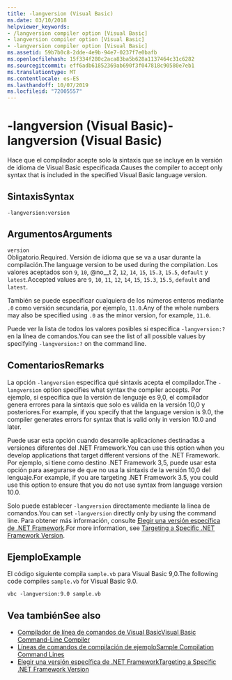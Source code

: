 ```yaml
---
title: -langversion (Visual Basic)
ms.date: 03/10/2018
helpviewer_keywords:
- /langversion compiler option [Visual Basic]
- langversion compiler option [Visual Basic]
- -langversion compiler option [Visual Basic]
ms.assetid: 59b7b0c8-2dde-4e9b-94e7-0237f7e0bafb
ms.openlocfilehash: 15f334f280c2aca83ba5b628a1137464c31c6282
ms.sourcegitcommit: eff6adb61852369ab690f3f047818c90580e7eb1
ms.translationtype: MT
ms.contentlocale: es-ES
ms.lasthandoff: 10/07/2019
ms.locfileid: "72005557"
---
```

# <a name="-langversion-visual-basic"></a><span data-ttu-id="2e7d0-102">-langversion (Visual Basic)</span><span class="sxs-lookup"><span data-stu-id="2e7d0-102">-langversion (Visual Basic)</span></span>
<span data-ttu-id="2e7d0-103">Hace que el compilador acepte solo la sintaxis que se incluye en la versión de idioma de Visual Basic especificada.</span><span class="sxs-lookup"><span data-stu-id="2e7d0-103">Causes the compiler to accept only syntax that is included in the specified Visual Basic language version.</span></span>  
  
## <a name="syntax"></a><span data-ttu-id="2e7d0-104">Sintaxis</span><span class="sxs-lookup"><span data-stu-id="2e7d0-104">Syntax</span></span>  
  
```console  
-langversion:version  
```  
  
## <a name="arguments"></a><span data-ttu-id="2e7d0-105">Argumentos</span><span class="sxs-lookup"><span data-stu-id="2e7d0-105">Arguments</span></span>  
 `version`  
 <span data-ttu-id="2e7d0-106">Obligatorio.</span><span class="sxs-lookup"><span data-stu-id="2e7d0-106">Required.</span></span> <span data-ttu-id="2e7d0-107">Versión de idioma que se va a usar durante la compilación.</span><span class="sxs-lookup"><span data-stu-id="2e7d0-107">The language version to be used during the compilation.</span></span> <span data-ttu-id="2e7d0-108">Los valores aceptados son `9`, `10`, @no__t 2, `12`, `14`, `15`, `15.3`, `15.5`, `default` y `latest`.</span><span class="sxs-lookup"><span data-stu-id="2e7d0-108">Accepted values are `9`, `10`, `11`, `12`, `14`, `15`, `15.3`, `15.5`, `default` and `latest`.</span></span>

 <span data-ttu-id="2e7d0-109">También se puede especificar cualquiera de los números enteros mediante `.0` como versión secundaria, por ejemplo, `11.0`.</span><span class="sxs-lookup"><span data-stu-id="2e7d0-109">Any of the whole numbers may also be specified using `.0` as the minor version, for example, `11.0`.</span></span>

 <span data-ttu-id="2e7d0-110">Puede ver la lista de todos los valores posibles si especifica `-langversion:?` en la línea de comandos.</span><span class="sxs-lookup"><span data-stu-id="2e7d0-110">You can see the list of all possible values by specifying `-langversion:?` on the command line.</span></span>  
  
## <a name="remarks"></a><span data-ttu-id="2e7d0-111">Comentarios</span><span class="sxs-lookup"><span data-stu-id="2e7d0-111">Remarks</span></span>  
 <span data-ttu-id="2e7d0-112">La opción `-langversion` especifica qué sintaxis acepta el compilador.</span><span class="sxs-lookup"><span data-stu-id="2e7d0-112">The `-langversion` option specifies what syntax the compiler accepts.</span></span> <span data-ttu-id="2e7d0-113">Por ejemplo, si especifica que la versión de lenguaje es 9,0, el compilador genera errores para la sintaxis que solo es válida en la versión 10,0 y posteriores.</span><span class="sxs-lookup"><span data-stu-id="2e7d0-113">For example, if you specify that the language version is 9.0, the compiler generates errors for syntax that is valid only in version 10.0 and later.</span></span>  
  
 <span data-ttu-id="2e7d0-114">Puede usar esta opción cuando desarrolle aplicaciones destinadas a versiones diferentes del .NET Framework.</span><span class="sxs-lookup"><span data-stu-id="2e7d0-114">You can use this option when you develop applications that target different versions of the .NET Framework.</span></span> <span data-ttu-id="2e7d0-115">Por ejemplo, si tiene como destino .NET Framework 3,5, puede usar esta opción para asegurarse de que no usa la sintaxis de la versión 10,0 del lenguaje.</span><span class="sxs-lookup"><span data-stu-id="2e7d0-115">For example, if you are targeting .NET Framework 3.5, you could use this option to ensure that you do not use syntax from language version 10.0.</span></span>  
  
 <span data-ttu-id="2e7d0-116">Solo puede establecer `-langversion` directamente mediante la línea de comandos.</span><span class="sxs-lookup"><span data-stu-id="2e7d0-116">You can set `-langversion` directly only by using the command line.</span></span> <span data-ttu-id="2e7d0-117">Para obtener más información, consulte [Elegir una versión específica de .NET Framework](/visualstudio/ide/targeting-a-specific-dotnet-framework-version).</span><span class="sxs-lookup"><span data-stu-id="2e7d0-117">For more information, see [Targeting a Specific .NET Framework Version](/visualstudio/ide/targeting-a-specific-dotnet-framework-version).</span></span>  
  
## <a name="example"></a><span data-ttu-id="2e7d0-118">Ejemplo</span><span class="sxs-lookup"><span data-stu-id="2e7d0-118">Example</span></span>  
 <span data-ttu-id="2e7d0-119">El código siguiente compila `sample.vb` para Visual Basic 9,0.</span><span class="sxs-lookup"><span data-stu-id="2e7d0-119">The following code compiles `sample.vb` for Visual Basic 9.0.</span></span>  
  
```console  
vbc -langversion:9.0 sample.vb  
```  
  
## <a name="see-also"></a><span data-ttu-id="2e7d0-120">Vea también</span><span class="sxs-lookup"><span data-stu-id="2e7d0-120">See also</span></span>

- [<span data-ttu-id="2e7d0-121">Compilador de línea de comandos de Visual Basic</span><span class="sxs-lookup"><span data-stu-id="2e7d0-121">Visual Basic Command-Line Compiler</span></span>](../../../visual-basic/reference/command-line-compiler/index.md)
- [<span data-ttu-id="2e7d0-122">Líneas de comandos de compilación de ejemplo</span><span class="sxs-lookup"><span data-stu-id="2e7d0-122">Sample Compilation Command Lines</span></span>](../../../visual-basic/reference/command-line-compiler/sample-compilation-command-lines.md)
- [<span data-ttu-id="2e7d0-123">Elegir una versión específica de .NET Framework</span><span class="sxs-lookup"><span data-stu-id="2e7d0-123">Targeting a Specific .NET Framework Version</span></span>](/visualstudio/ide/targeting-a-specific-dotnet-framework-version)
